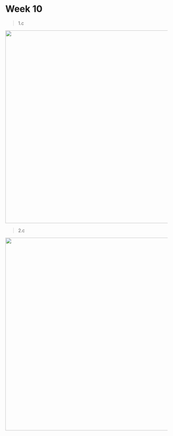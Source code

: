 # Week 10

> 1.c

<img width ="600px" src="https://user-images.githubusercontent.com/13483945/57578002-9f7eb400-74be-11e9-944b-789b18092ded.PNG" >





> 2.c

<img width="600px" src="https://user-images.githubusercontent.com/13483945/57578008-af969380-74be-11e9-8591-06d86e0ef123.PNG" >




